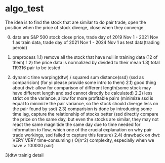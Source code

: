 # algo_test

The idea is to find the stock that are similar to do pair trade, open the position when the price of stock diverge, close when they converge

0) data are S&P 500 stock close price, trade day of 2019 Nov 1 - 2021 Nov 1 as train data, trade day of 2021 Nov 1 - 2024 Nov 1 as test data(trading peroid)

1) preprocess
1.1) remove all the stock that have null in training data (12 of them)
1.2) the price data is normalized by divided to their mean
1.3) total 119316 pair to be tested


2) dynamic time warping(dtw) / squared sum distance(ssd) (ssd as comparision) (for yi please provide some intro to them)
2.1) good thing about dwt: allow for comparison of different length(some stock may have different length and ssd cannot directly be calculated)
2.2) less strict on the variance, allow for more profitable pairs (minimize ssd is equal to minimize the pair variance, so the stock should diverge less on the pair found by ssd)
2.3) comparision is done by introducing some time lag, capture the relationship of stocks better (ssd directly compare the price on the same day, but even the stocks are similar, they may not react the same magnitide the same day due to time needed for information to flow, which one of the crucial explanation on why pair trade workings, ssd failed to capture this feature)
2.4) drawback on dwt: VERY VERY time-consuming ( O(n^2) complexity, especially when we have > 100000 pair)

3)dtw trainig detail   
